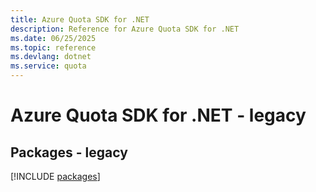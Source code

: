 ```yaml
---
title: Azure Quota SDK for .NET
description: Reference for Azure Quota SDK for .NET
ms.date: 06/25/2025
ms.topic: reference
ms.devlang: dotnet
ms.service: quota
---
```

# Azure Quota SDK for .NET - legacy
## Packages - legacy
[!INCLUDE [packages](quota-index.md)]